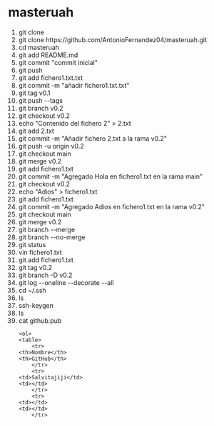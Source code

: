 # masteruah

<ol>
    <li>
        git clone
    </li>
    <li>
        git clone https://github.com/AntonioFernandez04/masteruah.git
    </li>
    <li>cd masteruah</li>
    <li>git add README.md</li>
    <li>
        git commit "commit inicial"
    </li>
    <li>
        git push
    </li>
    <li>
        git add fichero1.txt.txt
    </li>
    <li>
        git commit -m "añadir fichero1.txt.txt"
    </li>
    <li>
        git tag v0.1
    </li>
    <li>
        git push --tags
    </li>
    <li>
        git branch v0.2
    </li>
    <li>
        git checkout v0.2
    </li>
    <li>
        echo "Contenido del fichero 2" > 2.txt
    </li>
    <li>
        git add 2.txt
    </li>
    <li>
        git commit -m "Añadir fichero 2.txt a la rama v0.2"
    </li>
    <li>
        git push -u origin v0.2
    </li>
    <li>
        git checkout main
    </li>
    <li>
        git merge v0.2
    </li>
    <li>
        git add fichero1.txt
    </li>
    <li>
        git commit -m "Agregado Hola en fichero1.txt en la rama main"
    </li>
    <li>
        git checkout v0.2
    </li>
    <li>
        echo "Adios" > fichero1.txt
    </li>
    <li>
        git add fichero1.txt
    </li>
    <li>
        git commit -m "Agregado Adios en fichero1.txt en la rama v0.2"
    </li>
    <li>
        git checkout main
    </li>
    <li>
        git merge v0.2
    </li>
    <li>
        git branch --merge
    </li>
    <li>
        git branch --no-merge
    </li>
    <li>
        git status
    </li>
    <li>
        vin fichero1.txt
    </li>
    <li>
        git add fichero1.txt
    </li>
    <li>
        git tag v0.2
    </li>
    <li>
        git branch -D v0.2
    </li>
    <li>
        git log --oneline --decorate --all
    </li>
    <li>
        cd ~/.ssh
    </li>
    <li>
        ls
    </li>
    <li>
        ssh-keygen
    </li>
    <li>
        ls
    </li>
    <li>
        cat github.pub
    </li>
    
    <ol>
    <table>
        <tr>
    <th>Nombre</th>
    <th>GitHub</th>
        </tr>
        <tr>
    <td>Salvitajiji</td>
    <td></td>
        </tr>
        <tr>
    <td></td>
    <td></td>
        </tr>
</table>
